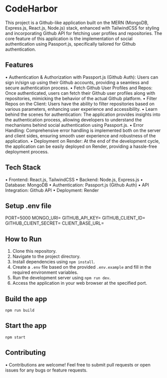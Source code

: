 # CodeHarbor
This project is a Github-like application built on the MERN (MongoDB, Express.js, React.js, Node.js) stack, enhanced with TailwindCSS for styling and incorporating Github API for fetching user profiles and repositories. The core feature of this application is the implementation of social authentication using Passport.js, specifically tailored for Github authentication.

## Features
• Authentication & Authorization with Passport.js (Github Auth): Users can sign in/sign up using their Github accounts, providing a seamless and secure authentication process.
• Fetch Github User Profiles and Repos: Once authenticated, users can fetch their Github user profiles along with repositories, mimicking the behavior of the actual Github platform.
• Filter Repos on the Client: Users have the ability to filter repositories based on various parameters, enhancing user experience and accessibility.
• Learn behind the scenes for authentication: The application provides insights into the authentication process, allowing developers to understand the mechanisms behind social authentication using Passport.js.
• Error Handling: Comprehensive error handling is implemented both on the server and client sides, ensuring smooth user experience and robustness of the application.
• Deployment on Render: At the end of the development cycle, the application can be easily deployed on Render, providing a hassle-free deployment process.

## Tech Stack
• Frontend: React.js, TailwindCSS
• Backend: Node.js, Express.js
• Database: MongoDB
• Authentication: Passport.js (Github Auth)
• API Integration: Github API
• Deployment: Render

## Setup .env file
PORT=5000
MONGO_URI=
GITHUB_API_KEY=
GITHUB_CLIENT_ID=
GITHUB_CLIENT_SECRET=
CLIENT_BASE_URL=

## How to Run
1. Clone this repository.
2. Navigate to the project directory.
3. Install dependencies using `npm install`.
4. Create a `.env` file based on the provided `.env.example` and fill in the required environment variables.
5. Run the development server using `npm run dev`.
6. Access the application in your web browser at the specified port.

## Build the app
`npm run build`

## Start the app
`npm start`

## Contributing
• Contributions are welcome! Feel free to submit pull requests or open issues for any bugs or feature requests.
